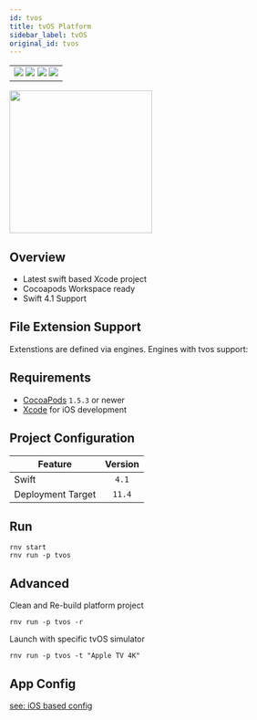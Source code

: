 ```yaml
---
id: tvos
title: tvOS Platform
sidebar_label: tvOS
original_id: tvos
---
```


<table>
  <tr>
  <td>
    <img src="https://img.shields.io/badge/Mac-yes-brightgreen.svg" />
    <img src="https://img.shields.io/badge/Windows-n/a-lightgrey.svg" />
    <img src="https://img.shields.io/badge/Linux-n/a-lightgrey.svg" />
    <img src="https://img.shields.io/badge/HostMode-n/a-lightgrey.svg" />
  </td>
  </tr>
</table>

<img className="platform-image" src="https://renative.org/img/rnv_tvos.gif" height="250"/>

## Overview

- Latest swift based Xcode project
- Cocoapods Workspace ready
- Swift 4.1 Support

## File Extension Support

<!--EXTENSION_SUPPORT_START-->

Extenstions are defined via engines. Engines with tvos support:

<!--EXTENSION_SUPPORT_END-->

## Requirements

- [CocoaPods](https://cocoapods.org) `1.5.3` or newer
- [Xcode](https://developer.apple.com/xcode/) for iOS development

## Project Configuration

| Feature           | Version |
| ----------------- | :-----: |
| Swift             |  `4.1`  |
| Deployment Target | `11.4`  |

## Run

```
rnv start
rnv run -p tvos
```

## Advanced

Clean and Re-build platform project

```
rnv run -p tvos -r
```

Launch with specific tvOS simulator

```
rnv run -p tvos -t "Apple TV 4K"
```

## App Config

[see: iOS based config](../api/json-config.md#ios-props)
